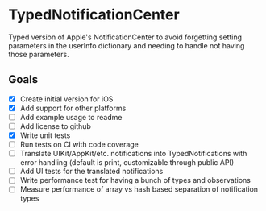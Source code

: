 # TypedNotificationCenter
Typed version of Apple's NotificationCenter to avoid forgetting setting parameters in the userInfo dictionary and needing to handle not having those parameters.

## Goals
- [x] Create initial version for iOS
- [x] Add support for other platforms
- [ ] Add example usage to readme
- [ ] Add license to github
- [x] Write unit tests
- [ ] Run tests on CI with code coverage
- [ ] Translate UIKit/AppKit/etc. notifications into TypedNotifications with error handling (default is print, customizable through public API)
- [ ] Add UI tests for the translated notifications
- [ ] Write performance test for having a bunch of types and observations
- [ ] Measure performance of array vs hash based separation of notification types
